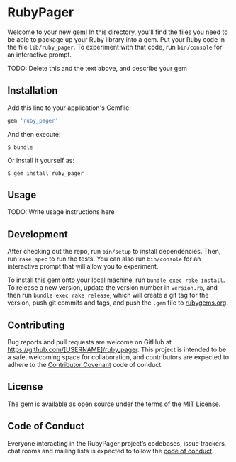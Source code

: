 # RubyPager

Welcome to your new gem! In this directory, you'll find the files you need to be able to package up your Ruby library into a gem. Put your Ruby code in the file `lib/ruby_pager`. To experiment with that code, run `bin/console` for an interactive prompt.

TODO: Delete this and the text above, and describe your gem

## Installation

Add this line to your application's Gemfile:

```ruby
gem 'ruby_pager'
```

And then execute:

    $ bundle

Or install it yourself as:

    $ gem install ruby_pager

## Usage

TODO: Write usage instructions here

## Development

After checking out the repo, run `bin/setup` to install dependencies. Then, run `rake spec` to run the tests. You can also run `bin/console` for an interactive prompt that will allow you to experiment.

To install this gem onto your local machine, run `bundle exec rake install`. To release a new version, update the version number in `version.rb`, and then run `bundle exec rake release`, which will create a git tag for the version, push git commits and tags, and push the `.gem` file to [rubygems.org](https://rubygems.org).

## Contributing

Bug reports and pull requests are welcome on GitHub at https://github.com/[USERNAME]/ruby_pager. This project is intended to be a safe, welcoming space for collaboration, and contributors are expected to adhere to the [Contributor Covenant](http://contributor-covenant.org) code of conduct.

## License

The gem is available as open source under the terms of the [MIT License](https://opensource.org/licenses/MIT).

## Code of Conduct

Everyone interacting in the RubyPager project’s codebases, issue trackers, chat rooms and mailing lists is expected to follow the [code of conduct](https://github.com/[USERNAME]/ruby_pager/blob/master/CODE_OF_CONDUCT.md).
